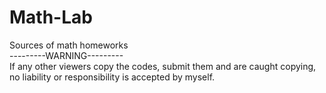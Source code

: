 # Math-Lab
Sources of math homeworks  
---------WARNING---------  
If any other viewers copy the codes, submit them and are caught copying, no liability or responsibility is accepted by myself.
